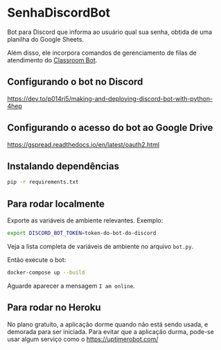 # SenhaDiscordBot

Bot para Discord que informa ao usuário qual sua senha, obtida de uma planilha do Google Sheets.

Além disso, ele incorpora comandos de gerenciamento de filas de atendimento do [Classroom Bot](https://top.gg/bot/691945666896855072).

## Configurando o bot no Discord

<https://dev.to/p014ri5/making-and-deploying-discord-bot-with-python-4hep>

## Configurando o acesso do bot ao Google Drive

<https://gspread.readthedocs.io/en/latest/oauth2.html>

## Instalando dependências

```sh
pip -r requirements.txt
```

## Para rodar localmente

Exporte as variáveis de ambiente relevantes. Exemplo:

```sh
export DISCORD_BOT_TOKEN=token-do-bot-do-discord
```

Veja a lista completa de variáveis de ambiente no arquivo `bot.py`.

Então execute o bot:

```sh
docker-compose up --build
```

Aguarde aparecer a mensagem `I am online`.

## Para rodar no Heroku

No plano gratuito, a aplicação dorme quando não está sendo usada, e demorada para ser iniciada. Para evitar que a aplicação durma, pode-se usar algum serviço como o https://uptimerobot.com/
